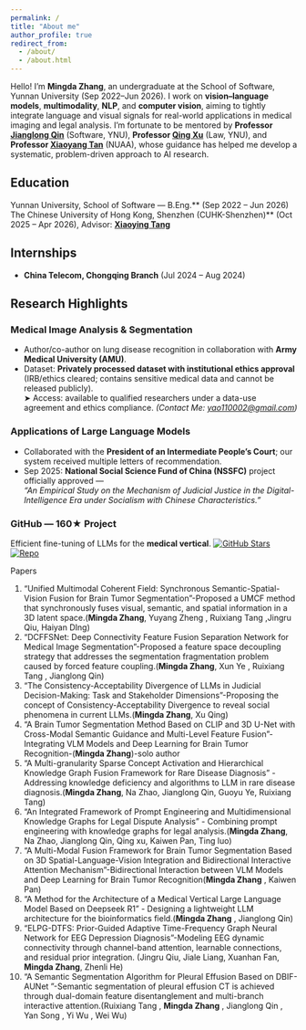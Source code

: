 ```yaml
---
permalink: /
title: "About me"
author_profile: true
redirect_from: 
  - /about/
  - /about.html
---
```

Hello! I’m **Mingda Zhang**, an undergraduate at the School of Software, Yunnan University (Sep 2022–Jun 2026). I work on **vision–language models**, **multimodality**, **NLP**, and **computer vision**, aiming to tightly integrate language and visual signals for real-world applications in medical imaging and legal analysis. 
I’m fortunate to be mentored by **Professor [Jianglong Qin](http://www.sei.ynu.edu.cn/info/1023/1448.htm)** (Software, YNU), **Professor [Qing Xu](http://www.law.ynu.edu.cn/info/1143/3322.htm)** (Law, YNU), and **Professor [Xiaoyang Tan](http://parnec.nuaa.edu.cn/xtan/)** (NUAA), whose guidance has helped me develop a systematic, problem-driven approach to AI research.
## Education
Yunnan University, School of Software — B.Eng.** (Sep 2022 – Jun 2026)
The Chinese University of Hong Kong, Shenzhen (CUHK-Shenzhen)** (Oct 2025 – Apr 2026), Advisor: [**Xiaoying Tang**](https://sse.cuhk.edu.cn/faculty/tangxiaoying)
## Internships
- **China Telecom, Chongqing Branch** (Jul 2024 – Aug 2024)

## Research Highlights
###  Medical Image Analysis & Segmentation
- Author/co-author on lung disease recognition in collaboration with **Army Medical University (AMU)**.
- Dataset: **Privately processed dataset with institutional ethics approval** (IRB/ethics cleared; contains sensitive medical data and cannot be released publicly).  
  ➤ Access: available to qualified researchers under a data-use agreement and ethics compliance. *(Contact Me: yao110002@gmail.com)* 
###  Applications of Large Language Models
- Collaborated with the **President of an Intermediate People’s Court**; our system received multiple letters of recommendation.
- Sep 2025: **National Social Science Fund of China (NSSFC)** project officially approved —  
  *“An Empirical Study on the Mechanism of Judicial Justice in the Digital-Intelligence Era under Socialism with Chinese Characteristics.”*  
###  GitHub — 160★ Project
Efficient fine-tuning of LLMs for the **medical vertical**.
[![GitHub Stars](https://img.shields.io/github/stars/beita6969/DeepSeek-R1-Distill-Qwen-32B-Medical-Fine-tune?style=social)](https://github.com/beita6969/DeepSeek-R1-Distill-Qwen-32B-Medical-Fine-tune)
[![Repo](https://img.shields.io/badge/Repo-DeepSeek--R1--Distill--Qwen--32B--Medical--Fine--tune-black)](https://github.com/beita6969/DeepSeek-R1-Distill-Qwen-32B-Medical-Fine-tune)

Papers
1. “Unified Multimodal Coherent Field: Synchronous Semantic-Spatial-Vision Fusion for Brain Tumor Segmentation”-Proposed a UMCF method that synchronously fuses visual, semantic, and spatial information in a 3D latent space.(**Mingda Zhang**, Yuyang Zheng , Ruixiang Tang ,Jingru Qiu, Haiyan DIng)
2. “DCFFSNet: Deep Connectivity Feature Fusion Separation Network for Medical Image Segmentation”-Proposed a feature space decoupling strategy that addresses the segmentation fragmentation problem caused by forced feature coupling.(**Mingda Zhang**, Xun Ye , Ruixiang Tang , Jianglong Qin)
3. “The Consistency-Acceptability Divergence of LLMs in Judicial Decision-Making: Task and Stakeholder Dimensions”-Proposing the concept of Consistency-Acceptability Divergence to reveal social phenomena in current LLMs.(**Mingda Zhang**, Xu Qing)
4. “A Brain Tumor Segmentation Method Based on CLIP and 3D U-Net with Cross-Modal Semantic Guidance and Multi-Level Feature Fusion”-Integrating VLM Models and Deep Learning for Brain Tumor Recognition-(**Mingda Zhang**)-solo author 
5. “A Multi-granularity Sparse Concept Activation and Hierarchical Knowledge Graph Fusion Framework for Rare Disease Diagnosis” - Addressing knowledge deficiency and algorithms to LLM in rare disease diagnosis.(**Mingda Zhang**, Na Zhao, Jianglong Qin, Guoyu Ye, Ruixiang Tang) 
6. “An Integrated Framework of Prompt Engineering and Multidimensional Knowledge Graphs for Legal Dispute Analysis” - Combining prompt engineering with knowledge graphs for legal analysis.(**Mingda Zhang**, Na Zhao, Jianglong Qin, Qing xu, Kaiwen Pan, Ting luo) 
7. “A Multi-Modal Fusion Framework for Brain Tumor Segmentation Based on 3D Spatial-Language-Vision Integration and Bidirectional Interactive Attention Mechanism”-Bidirectional Interaction between VLM Models and Deep Learning for Brain Tumor Recognition(**Mingda Zhang** , Kaiwen Pan)
8. “A Method for the Architecture of a Medical Vertical Large Language Model Based on Deepseek R1” - Designing a lightweight LLM architecture for the bioinformatics field.(**Mingda Zhang** , Jianglong Qin)
9. “ELPG-DTFS: Prior-Guided Adaptive Time-Frequency Graph Neural Network for EEG Depression Diagnosis”-Modeling EEG dynamic connectivity through channel-band attention, learnable connections, and residual prior integration. (Jingru Qiu, Jiale Liang, Xuanhan Fan, **Mingda Zhang**, Zhenli He)
10. “A Semantic Segmentation Algorithm for Pleural Effusion Based on DBIF-AUNet ”-Semantic segmentation of pleural effusion CT is achieved through dual-domain feature disentanglement and multi-branch interactive attention.(Ruixiang Tang , **Mingda Zhang** , Jianglong Qin , Yan Song , Yi Wu , Wei Wu)
